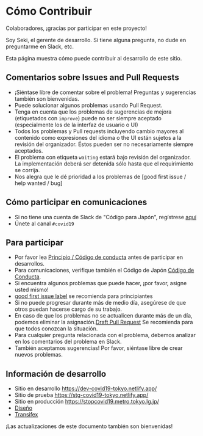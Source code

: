 # Cómo Contribuir

Colaboradores, ¡gracias por participar en este proyecto!

Soy Seki, el gerente de desarrollo. Si tiene alguna pregunta, no dude en preguntarme en Slack, etc.

Esta página muestra cómo puede contribuir al desarrollo de este sitio.

## Comentarios sobre Issues and Pull Requests

- ¡Siéntase libre de comentar sobre el problema! Preguntas y sugerencias también son bienvenidas.
- Puede solucionar algunos problemas usando Pull Request.
- Tenga en cuenta que los problemas de sugerencias de mejora (etiquetados con `improve`)
  puede no ser siempre aceptado (especialmente los de la interfaz de usuario o UI)
- Todos los problemas y Pull requests incluyendo cambio mayores al contenido como expresiones del idioma o the UI están sujetos a la revisión del organizador. Éstos pueden ser no necesariamente siempre aceptados.
- El problema con etiqueta `waiting` estará bajo revisión del organizador. La implementación deberá ser detenida sólo hasta que el requirimiento se corrija.
- Nos alegra que le dé prioridad a los problemas de [good first issue / help wanted / bug]

## Cómo participar en comunicaciones

- Si no tiene una cuenta de Slack de "Código para Japón", regístrese [aquí](https://cfjslackin.herokuapp.com/)
- Únete al canal `#covid19`

## Para participar

- Por favor lea [Principio / Código de conducta](./CODE_OF_CONDUCT.md) antes de participar en desarrollos.
- Para comunicaciones, verifique también el Código de Japón [Código de Conducta](https://github.com/codeforjapan/codeofconduct).
- Si encuentra algunos problemas que puede hacer, ¡por favor, asigne usted mismo!
- [good first issue label](https://github.com/tokyo-metropolitan-gov/covid19/issues?q=is%3Aissue+is%3Aopen+label%3A%22good+first+issue%22) se recomienda para principiantes
- Si no puede progresar durante más de medio día, asegúrese de que otros puedan hacerse cargo de su trabajo.
- En caso de que los problemas no se actualicen durante más de un día, podemos eliminar la asignación.[Draft Pull Request](https://help.github.com/en/github/collaborating-with-issues-and-pull-requests/about-pull-requests#draft-pull-requests) Se recomienda para que todos conozcan la situación.
- Para cualquier pregunta relacionada con el problema, debemos analizar en los comentarios del problema en Slack.
- También aceptamos sugerencias! Por favor, siéntase libre de crear nuevos problemas.

## Información de desarrollo

- Sitio en desarrollo https://dev-covid19-tokyo.netlify.app/
- Sitio de prueba https://stg-covid19-tokyo.netlify.app/
- Sitio en producción https://stopcovid19.metro.tokyo.lg.jp/
- [Diseño](https://www.figma.com/file/V7vt80p2gauhdgTZeVNbgj/UI%E3%83%87%E3%82%B6%E3%82%A4%E3%83%B3?node-id=121%3A156)
- [Transifex](https://www.transifex.com/stopcovid19-tokyo/stopcovid19tokyo)

¡Las actualizaciones de este documento también son bienvenidas!
